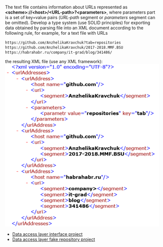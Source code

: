 The text file contains information about URLs represented as **&lt;scheme&gt;://&lt;host&gt;/&lt;URL‐path&gt;?&lt;parameters&gt;**, where parameters part is a set of key=value pairs (*URL‐path* segment or *parameters* segment can be omitted). Develop a type system (use SOLID principles) for exporting data obtained by parsing file into an XML document according to the following rule, for example, for a text file with URLs
```
https://github.com/AnzhelikaKravchuk?tab=repositories 
https://github.com/AnzhelikaKravchuk/2017-2018.MMF.BSU
https://habrahabr.ru/company/it-grad/blog/341486/ 
```
the resulting XML file (use any XML framework):
![Image](images/xmlExample.png)

- [Data access layer interface project](DAL.Interface)
- [Data access layer fake repository project](DAL.Fake)
